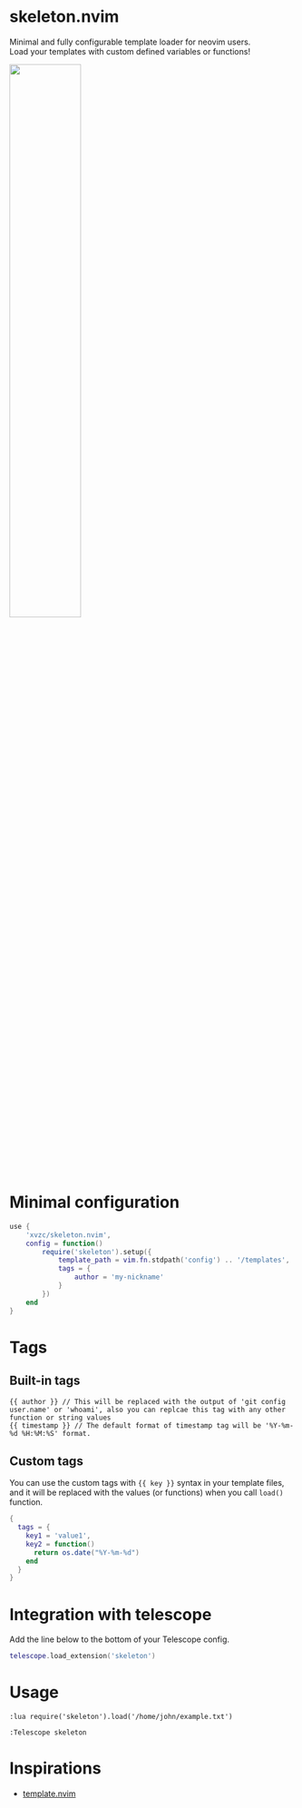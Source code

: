# skeleton.nvim
Minimal and fully configurable template loader for neovim users.  
Load your templates with custom defined variables or functions!

<img src="https://github.com/xvzc/skeleton.nvim/assets/45588457/6e851de3-46cc-4628-80e3-2d3212745331" width="50%" height="50%">

# Minimal configuration
```lua
use {
    'xvzc/skeleton.nvim',
    config = function()
        require('skeleton').setup({
            template_path = vim.fn.stdpath('config') .. '/templates',
            tags = {
                author = 'my-nickname'
            }
        })
    end
}
```

# Tags
## Built-in tags
```
{{ author }} // This will be replaced with the output of 'git config user.name' or 'whoami', also you can replcae this tag with any other function or string values
{{ timestamp }} // The default format of timestamp tag will be '%Y-%m-%d %H:%M:%S' format.
```

## Custom tags
You can use the custom tags with `{{ key }}` syntax in your template files, and it will be replaced with the values (or functions) when you call `load()` function.
```lua
{
  tags = {
    key1 = 'value1',
    key2 = function()
      return os.date("%Y-%m-%d") 
    end
  }
}
```

# Integration with telescope 
Add the line below to the bottom of your Telescope config.
```lua
telescope.load_extension('skeleton')
```

# Usage
```
:lua require('skeleton').load('/home/john/example.txt')
```
```
:Telescope skeleton
```


# Inspirations
- [template.nvim](https://github.com/glepnir/template.nvim)
